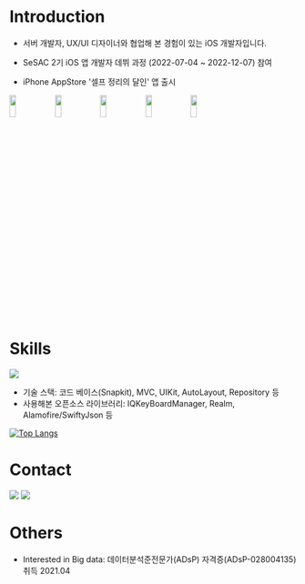 # Introduction

- 서버 개발자, UX/UI 디자이너와 협업해 본 경험이 있는 iOS 개발자입니다.
- SeSAC 2기 iOS 앱 개발자 데뷔 과정 (2022-07-04 ~ 2022-12-07) 참여

- iPhone AppStore '셀프 정리의 달인' 앱 출시

<img src = "https://user-images.githubusercontent.com/87454813/198912556-6470bd3c-eebc-4770-998d-01bebb5f65bc.png" width="15%" height="10%"> <img src = "https://user-images.githubusercontent.com/87454813/198912560-ff0c20ff-c1b9-4940-9d95-67fa72f23357.png" width="15%" height="10%"> <img src = "https://user-images.githubusercontent.com/87454813/198912562-4bdbce8a-e55d-4eb2-921d-19099cb0e2ef.png" width="15%" height="10%"> <img src = "https://user-images.githubusercontent.com/87454813/198912564-ecbb5dd1-ea6d-42a0-b073-7fa7b146f02c.png" width="15%" height="10%"> <img src = "https://user-images.githubusercontent.com/87454813/198912567-a4e07965-a288-45dd-9343-10b070ca9493.png" width="15%" height="10%"> 


# Skills

<img src="https://img.shields.io/badge/Swift-F05138?style=flat-square&logo=Swift&logoColor=white"/>

- 기술 스택: 코드 베이스(Snapkit), MVC, UIKit, AutoLayout, Repository 등
- 사용해본 오픈소스 라이브러리: IQKeyBoardManager, Realm, Alamofire/SwiftyJson 등


[![Top Langs](https://github-readme-stats.vercel.app/api/top-langs/?username=SeungYeonMichelleYoo&layout=compact)](https://github.com/SeungYeonMichelleYoo/github-readme-stats)


# Contact
<a href="https://www.linkedin.com/in/seungyeon-yoo-b07513117/"><img src="https://img.shields.io/badge/LinkedIn-0A66C2?style=flat-square&logo=LinkeIn&logoColor=white"/></a>  <a href="https://developer-michelle.tistory.com/"><img src="https://img.shields.io/badge/Tistory-000000?style=flat-square&logo=Tistory&logoColor=white"/></a>


# Others
- Interested in Big data: 데이터분석준전문가(ADsP) 자격증(ADsP-028004135) 취득 2021.04



<!--
**SeungYeonMichelleYoo/SeungYeonMichelleYoo** is a ✨ _special_ ✨ repository because its `README.md` (this file) appears on your GitHub profile.

Here are some ideas to get you started:

- 🔭 I’m currently working on ...
- 🌱 I’m currently learning ...
- 👯 I’m looking to collaborate on ...
- 🤔 I’m looking for help with ...
- 💬 Ask me about ...
- 📫 How to reach me: ...
- 😄 Pronouns: ...
- ⚡ Fun fact: ...
-->
